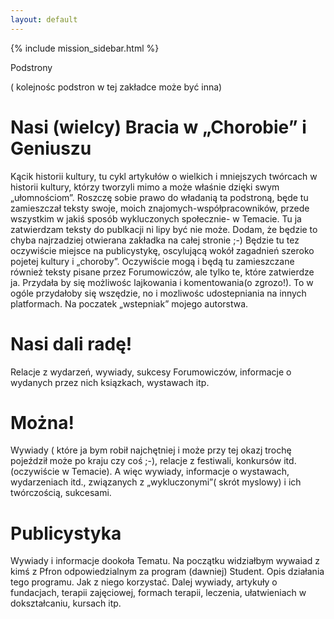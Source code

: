 ```yaml
---
layout: default
---
```


{% include mission_sidebar.html %}

Podstrony

( kolejnośc podstron w tej zakładce może być inna)

  <div class="w3-row w3-padding-64">
    <div class="w3-twothird w3-container">
      <h1 class="w3-text-teal">Nasi (wielcy) Bracia w „Chorobie” i Geniuszu</h1>
      <p>Kącik historii kultury, tu cykl artykułów o wielkich i mniejszych twórcach w historii kultury, którzy tworzyli mimo a może właśnie dzięki swym „ułomnościom”. Roszczę sobie prawo do władanią ta podstroną, będe tu zamieszczał teksty swoje, moich znajomych-współpracowników, przede wszystkim w jakiś sposób wykluczonych społecznie- w Temacie. Tu ja zatwierdzam teksty do publkacji ni lipy być nie może. Dodam, że będzie to chyba najrzadziej otwierana zakładka na całej stronie ;-) Będzie tu tez oczywiście miejsce na publicystykę, oscylującą wokół zagadnień szeroko pojetej kultury i „choroby”. Oczywiście mogą i będą tu zamieszczane również teksty pisane przez Forumowiczów, ale tylko te, które zatwierdze ja.
Przydała by się możliwośc lajkowania i komentowania(o zgrozo!). To w ogóle przydałoby się wszędzie, no i mozliwośc udostepniania na innych platformach.
Na poczatek „wstepniak” mojego autorstwa.
</p>
    </div>
  </div>

  <div class="w3-row">
    <div class="w3-twothird w3-container">
      <h1 class="w3-text-teal">Nasi dali radę!</h1>
      <p>Relacje z wydarzeń, wywiady, sukcesy Forumowiczów, informacje o wydanych przez nich ksiązkach, wystawach itp.</p>
    </div>
  </div>

  <div class="w3-row w3-padding-64">
    <div class="w3-twothird w3-container">
      <h1 class="w3-text-teal">Można!</h1>
      <p>Wywiady ( które ja bym robił najchętniej i może przy tej okazj trochę pojeździł może po kraju czy coś ;-), relacje z festiwali, konkursów itd. (oczywiście w Temacie). A więc wywiady, informacje o wystawach, wydarzeniach itd., związanych z „wykluczonymi”( skrót myslowy) i ich twórczością, sukcesami.</p>
    </div>
  </div>

<div class="w3-row w3-padding-64">
    <div class="w3-twothird w3-container">
      <h1 class="w3-text-teal">Publicystyka</h1>
      <p>Wywiady i informacje dookoła Tematu. Na początku widziałbym wywaiad z kimś z Pfron odpowiedzialnym za program (dawniej) Student. Opis działania tego programu. Jak z niego korzystać. Dalej wywiady, artykuły o fundacjach, terapii zajęciowej, formach terapii, leczenia, ułatwieniach w dokształcaniu, kursach itp.</p>
    </div>
  </div>

